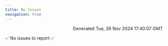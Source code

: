 ```yaml
---
title: No Issues
navigation: true
---
```


<p style="text-align:right;color:#cccs">
Generated Tue, 26 Nov 2024 17:40:07 GMT
</p>
<p>✅ No issues to report ✅</p>



